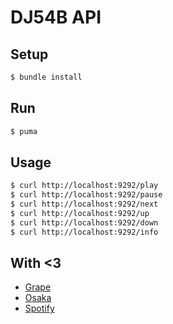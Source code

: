 # DJ54B API

## Setup

```sh
$ bundle install
```

## Run

```sh
$ puma
```

## Usage

```sh
$ curl http://localhost:9292/play
$ curl http://localhost:9292/pause
$ curl http://localhost:9292/next
$ curl http://localhost:9292/up
$ curl http://localhost:9292/down
$ curl http://localhost:9292/info
```

## With <3

- [Grape](https://github.com/intridea/grape)
- [Osaka](https://github.com/basvodde/osaka)
- [Spotify](http://www.spotify.com/)
